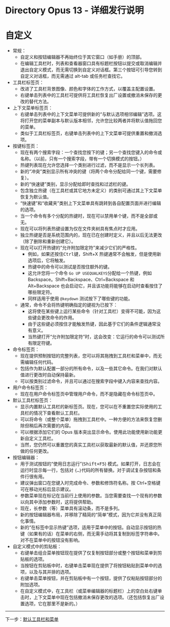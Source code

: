 # Directory Opus 13 - 详细发行说明

# 自定义

- 常规：
  - 自定义和按钮编辑器不再始终位于其它窗口（如手册）的顶部。
  - 在编辑工具栏时，列表和查看器窗口具有标题栏按钮以提交或取消编辑并退出自定义模式，而无需切换到自定义对话框。第三个按钮可引导您转到自定义对话框，而无需通过 alt-tab 或任务栏查找它。
- 工具栏标签页：
  - 改进了工具栏背景图像、颜色和字体的工作方式，以覆盖主配置设置。
  - 右键单击列表中的工具栏可提供将工具栏恢复出厂设置或撤消未保存的更改的替代方法。
- 上下文菜单标签页：
  - 右键单击列表中的上下文菜单可提供新的“与默认选项相邻编辑”选项。这将打开您的菜单副本与默认版本相邻，允许您比较两者并将默认值拖回您的菜单。
  - 类似于工具栏标签页，右键单击列表中的上下文菜单可提供重置和撤消选项。
- 按键标签页：
  - 现在有两​​个搜索字段：一个查找您按下的键；另一个查找您键入的命令或名称。（以前，只有一个搜索字段，带有一个切换模式的按钮。）
  - 热键列表现在允许您选择一个类别进行过滤，而不是显示一个长列表。
  - 新的“冲突”类别显示所有冲突的键（将两个命令分配给同一个键，需要修复）。
  - 新的“快速键”类别，显示分配给即时查找和过滤栏的键。
  - 包含独立热键（在工具栏或其它地方未定义）的类别可通过其上下文菜单恢复为默认值。
  - “快速键”和“收藏夹”类别上下文菜单具有跳转到各自配置页面并进行编辑的选项。
  - 当一个命令有多个分配的热键时，现在可以禁用单个键，而不是全部或无。
  - 现在可以将列表热键设置为仅在文件夹树具有焦点时才应用。
  - 独立热键是否是系统范围内的，现在已在创建时定义，并且以后无法更改（除了删除和重新创建它）。
  - 现在可以打开热键的“允许附加限定符”来减少它们的严格性。
    - 例如，如果还按住<kbd>Ctrl</kbd>键，Shift+X 热键通常不会触发，但是使用新选项后，它将触发。
    - 热键中的命令可以测试是否按住额外的键。
    - 这允许您将一个命令 `Go UP USEQUALKEYS`分配给一个热键，例如 Backspace。Shift+Backspace、Ctrl+Backspace 和 Alt+Backspace 也会启动它，并且该功能将能够在启动时查看按住了哪些限定符。
    - 同样适用于使用 `@keydown` 测试按下了哪些键的功能。
  - 通常，命令不会将热键明确指定的键视为已按下：
    - 这将使在某些键上运行某些命令（针对工具栏）变得不可能，因为这些键会更改命令的作用。
    - 由于这些键必须按住才能触发热键，因此基于它们的条件逻辑通常没有意义。
    - 当热键打开“允许附加限定符”时，这会改变：它运行的命令可以测试所有限定符键。
- 命令标签页：
  - 现在提供预制按钮的完整列表，您可以将其拖拽到工具栏和菜单中，而无需编辑任何代码。
  - 包括作为默认配置一部分的所有命令，以及一些其它命令。在我们对默认值进行更改时自动保持最新。
  - 可以按类别过滤命令，并且可以通过在搜索字段中键入内容来查找内容。
- 用户命令标签页：
  - 现在在用户命令标签页中管理用户命令，而不是隐藏在命令标签页中。
- 默认工具栏标签页：
  - 显示内置默认工具栏的新标签页。现在，您可以在不重置您实际使用的工具栏的情况下查看默认工具栏。
  - 可以将命令（或整个菜单）拖拽到工具栏中。一种方便的方法来恢复您删除但稍后再次需要的内容。
  - 可以根据添加它们的 Opus 版本突出显示命令。使用此功能使用新功能更新自定义工具栏。
  - 当然，您仍然可以重置您的真实工具栏以获取最新的默认值，并还原您所做的任何更改。
- 按钮编辑器：
  - 用于测试按钮的“使用日志运行”(<kbd>Shift+F5</kbd>) 模式。如果打开，日志会在运行时显示每一行，包括对 `{…}`代码的所有替换。对于调试复杂按钮和条件行很有用。
  - 建议弹出窗口在您键入时完成命令、参数和修饰符名称。按 Ctrl+空格键可在移动光标后显示建议。
  - 参数菜单现在标记在当前行上使用的参数。当您需要查找一个现有的参数以向其中添加参数时，这将提供帮助。
  - 现在，长参数（等）菜单具有滚动条，而不是多列。
  - 新的按钮编辑器布局，并移除了精简的“简单”模式，因为它并没有真正简化事情。
  - 新的“在标签中显示热键”选项，适用于菜单中的按钮。自动显示按钮的热键（如果有的话）在菜单的右侧，而无需手动将其复制到标签字符串中。对不在菜单中的按钮没有影响。
- 自定义模式中的剪贴板：
  - 右键单击组合菜单按钮现在提供了仅复制按钮部分或整个按钮和菜单到剪贴板的选项。
  - 当按钮在剪贴板中时，右键单击菜单现在提供了将按钮粘贴到菜单中的选项，以及与其并排的选项。
  - 右键单击菜单按钮，并在剪贴板中有一个按钮，提供了仅粘贴按钮部分的附加选项。
  - 在自定义模式中，在工具栏（或菜单编辑器的标题栏）上的空白处右键单击时，上下文菜单中现在包括撤消未保存更改的选项。（还包括恢复出厂设置选项，它在那里不是新的。）

------------------------------------------------------------------------

下一步：[默认工具栏和菜单](/Manual/release_history/opus13_detailed/default_toolbars.zh.md)